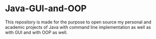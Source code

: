 # Java-GUI-and-OOP
This repository is made for the purpose to open source my personal and academic projects of Java with command line implementation as well as with GUI and with OOP as well.
